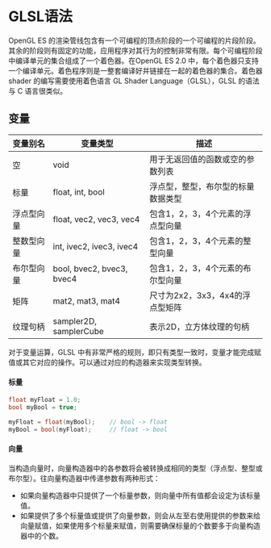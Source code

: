 # GLSL语法

OpenGL ES 的渲染管线包含有一个可编程的顶点阶段的一个可编程的片段阶段。其余的阶段则有固定的功能，应用程序对其行为的控制非常有限。每个可编程阶段中编译单元的集合组成了一个着色器。在OpenGL ES 2.0 中，每个着色器只支持一个编译单元。着色程序则是一整套编译好并链接在一起的着色器的集合。着色器 shader 的编写需要使用着色语言 GL Shader Language（GLSL），GLSL 的语法与 C 语言很类似。

## 变量

| 变量别名 | 变量类型 | 描述 |
| --- | --- | --- |
| 空	| void	| 用于无返回值的函数或空的参数列表 |
| 标量	| float, int, bool	| 浮点型，整型，布尔型的标量数据类型 |
| 浮点型向量 | float, vec2, vec3, vec4	| 包含1，2，3，4个元素的浮点型向量 |
| 整数型向量 | int, ivec2, ivec3, ivec4	| 包含1，2，3，4个元素的整型向量 |
| 布尔型向量 | bool, bvec2, bvec3, bvec4	| 包含1，2，3，4个元素的布尔型向量 |
| 矩阵 | mat2, mat3, mat4	| 尺寸为2x2，3x3，4x4的浮点型矩阵 |
| 纹理句柄	| sampler2D, samplerCube | 表示2D，立方体纹理的句柄 


对于变量运算，GLSL 中有非常严格的规则，即只有类型一致时，变量才能完成赋值或其它对应的操作。可以通过对应的构造器来实现类型转换。

#### 标量
``` C
float myFloat = 1.0;
bool myBool = true;

myFloat = float(myBool); 	// bool -> float
myBool = bool(myFloat);     // float -> bool
```

#### 向量
当构造向量时，向量构造器中的各参数将会被转换成相同的类型（浮点型、整型或布尔型）。往向量构造器中传递参数有两种形式：
  + 如果向量构造器中只提供了一个标量参数，则向量中所有值都会设定为该标量值。
  + 如果提供了多个标量值或提供了向量参数，则会从左至右使用提供的参数来给向量赋值，如果使用多个标量来赋值，则需要确保标量的个数要多于向量构造器中的个数。
